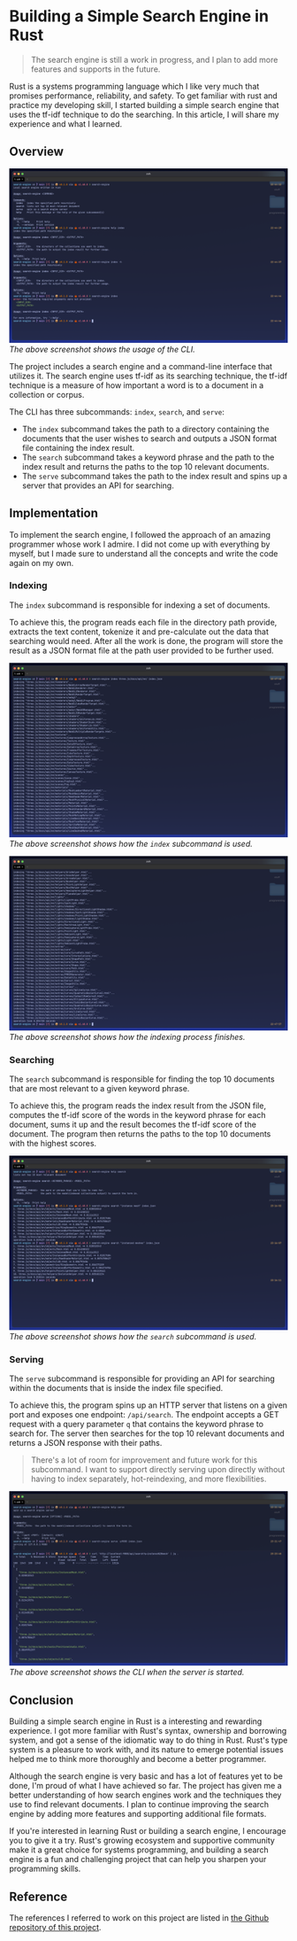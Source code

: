 # Building a Simple Search Engine in Rust

> The search engine is still a work in progress, and I plan to add more features and supports in the future.

Rust is a systems programming language which I like very much that promises performance, reliability, and safety. To get familiar with rust and practice my developing skill, I started building a simple search engine that uses the tf-idf technique to do the searching. In this article, I will share my experience and what I learned.

## Overview

![the screenshot of the cli's usage](./usage.png)
_The above screenshot shows the usage of the CLI._

The project includes a search engine and a command-line interface that utilizes it.
The search engine uses tf-idf as its searching technique, the tf-idf technique is a measure of how important a word is to a document in a collection or corpus.

The CLI has three subcommands: `index`, `search`, and `serve`:

- The `index` subcommand takes the path to a directory containing the documents that the user wishes to search and outputs a JSON format file containing the index result.
- The `search` subcommand takes a keyword phrase and the path to the index result and returns the paths to the top 10 relevant documents.
- The `serve` subcommand takes the path to the index result and spins up a server that provides an API for searching.

## Implementation

To implement the search engine, I followed the approach of an amazing programmer whose work I admire. I did not come up with everything by myself, but I made sure to understand all the concepts and write the code again on my own.

### Indexing

The `index` subcommand is responsible for indexing a set of documents.

To achieve this, the program reads each file in the directory path provide, extracts the text content, tokenize it and pre-calculate out the data that searching would need. After all the work is done, the program will store the result as a JSON format file at the path user provided to be further used.

![the screenshot of the demonstration of how to use the `index` subcommand](./indexing-start.png)
_The above screenshot shows how the `index` subcommand is used._

![the screenshot of the cli when `index` subcommand has finished](./indexing-end.png)
_The above screenshot shows how the indexing process finishes._

### Searching

The `search` subcommand is responsible for finding the top 10 documents that are most relevant to a given keyword phrase.

To achieve this, the program reads the index result from the JSON file, computes the tf-idf score of the words in the keyword phrase for each document, sums it up and the result becomes the tf-idf score of the document. The program then returns the paths to the top 10 documents with the highest scores.

![the screenshot of the demonstration of how to use the `search` subcommand](./searching.png)
_The above screenshot shows how the `search` subcommand is used._

### Serving

The `serve` subcommand is responsible for providing an API for searching within the documents that is inside the index file specified.

To achieve this, the program spins up an HTTP server that listens on a given port and exposes one endpoint: `/api/search`. The endpoint accepts a GET request with a query parameter `q` that contains the keyword phrase to search for. The server then searches for the top 10 relevant documents and returns a JSON response with their paths.

> There's a lot of room for improvement and future work for this subcommand. I want to support directly serving upon directly without having to index separately, hot-reindexing, and more flexibilities.

![the screenshot of the demonstration of how to use the `serve` subcommand](./serving.png)
_The above screenshot shows the CLI when the server is started._

## Conclusion

Building a simple search engine in Rust is a interesting and rewarding experience. I got more familiar with Rust's syntax, ownership and borrowing system, and got a sense of the idiomatic way to do thing in Rust. Rust's type system is a pleasure to work with, and its nature to emerge potential issues helped me to think more thoroughly and become a better programmer.

Although the search engine is very basic and has a lot of features yet to be done, I'm proud of what I have achieved so far. The project has given me a better understanding of how search engines work and the techniques they use to find relevant documents. I plan to continue improving the search engine by adding more features and supporting additional file formats.

If you're interested in learning Rust or building a search engine, I encourage you to give it a try. Rust's growing ecosystem and supportive community make it a great choice for systems programming, and building a search engine is a fun and challenging project that can help you sharpen your programming skills.

## Reference

The references I referred to work on this project are listed in [the Github repository of this project](https://github.com/nichtsam/search_engine).
